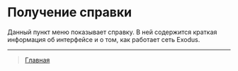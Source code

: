 # Получение справки

Данный пункт меню показывает справку. В ней содержится краткая информация об интерфейсе и о том, как работает сеть Exodus.

---
> [Главная](../index.md)
